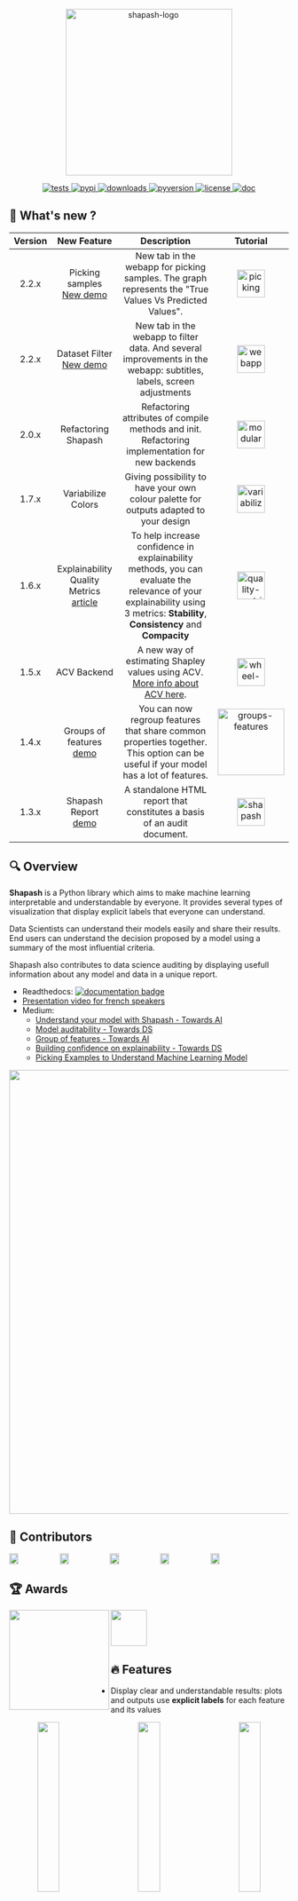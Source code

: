 <p align="center">
<img src="https://raw.githubusercontent.com/MAIF/shapash/master/docs/_static/shapash-resize.png" width="300" title="shapash-logo">
</p>


<p align="center">
  <!-- Tests -->
  <a href="https://github.com/MAIF/shapash/workflows/Build%20%26%20Test/badge.svg">
    <img src="https://github.com/MAIF/shapash/workflows/Build%20%26%20Test/badge.svg" alt="tests">
  </a>
  <!-- PyPi -->
  <a href="https://img.shields.io/pypi/v/shapash">
    <img src="https://img.shields.io/pypi/v/shapash" alt="pypi">
  </a>
  <!-- Downloads -->
  <a href="https://static.pepy.tech/personalized-badge/shapash?period=total&units=international_system&left_color=grey&right_color=orange&left_text=Downloads">
    <img src="https://static.pepy.tech/personalized-badge/shapash?period=total&units=international_system&left_color=grey&right_color=orange&left_text=Downloads" alt="downloads">
  </a>
  <!-- Python Version -->
  <a href="https://img.shields.io/pypi/pyversions/shapash">
    <img src="https://img.shields.io/pypi/pyversions/shapash" alt="pyversion">
  </a>
  <!-- License -->
  <a href="https://img.shields.io/pypi/l/shapash">
    <img src="https://img.shields.io/pypi/l/shapash" alt="license">
  </a>
  <!-- Doc -->
  <a href="https://shapash.readthedocs.io/en/latest/">
    <img src="https://readthedocs.org/projects/shapash/badge/?version=latest" alt="doc">
  </a>
</p>

## 🎉 What's new ?


| Version       | New Feature                                                                           | Description                                                                                                                            | Tutorial |
|:-------------:|:-------------------------------------------------------------------------------------:|:--------------------------------------------------------------------------------------------------------------------------------------:|:--------:|
| 2.2.x         |  Picking samples <br> [New demo](https://shapash-demo.ossbymaif.fr/)                                                                | New tab in the webapp for picking samples. The graph represents the "True Values Vs Predicted Values".            |  [<img src="https://raw.githubusercontent.com/MAIF/shapash/master/docs/_static/picking.png" width="50" title="picking">](https://github.com/MAIF/shapash/blob/master/tutorial/plot/tuto-plot06-prediction_plot.ipynb)
| 2.2.x         |  Dataset Filter <br> [New demo](https://shapash-demo.ossbymaif.fr/)                                                                  | New tab in the webapp to filter data. And several improvements in the webapp: subtitles, labels, screen adjustments                   |  [<img src="https://raw.githubusercontent.com/MAIF/shapash/master/docs/_static/webapp.png" width="50" title="webapp">](https://github.com/MAIF/shapash/blob/master/tutorial/tutorial01-Shapash-Overview-Launch-WebApp.ipynb)
| 2.0.x         |  Refactoring Shapash <br>                                                                   | Refactoring attributes of compile methods and init. Refactoring implementation for new backends                   |  [<img src="https://raw.githubusercontent.com/MAIF/shapash/master/docs/_static/modular.png" width="50" title="modular">](https://github.com/MAIF/shapash/blob/master/tutorial/backend/tuto-backend-01.ipynb)
| 1.7.x         |  Variabilize Colors <br>                                                                   | Giving possibility to have your own colour palette for outputs adapted to your design                   |  [<img src="https://raw.githubusercontent.com/MAIF/shapash/master/docs/_static/variabilize-colors.png" width="50" title="variabilize-colors">](https://github.com/MAIF/shapash/blob/master/tutorial/common/tuto-common02-colors.ipynb)
| 1.6.x         |  Explainability Quality Metrics <br> [article](https://towardsdatascience.com/building-confidence-on-explainability-methods-66b9ee575514)                                                                   | To help increase confidence in explainability methods, you can evaluate the relevance of your explainability using 3 metrics: **Stability**, **Consistency** and **Compacity**                   |  [<img src="https://raw.githubusercontent.com/MAIF/shapash/master/docs/_static/quality-metrics.png" width="50" title="quality-metrics">](https://github.com/MAIF/shapash/blob/master/tutorial/explainability_quality/tuto-quality01-Builing-confidence-explainability.ipynb) 
| 1.5.x         |  ACV Backend <br>                                                                     | A new way of estimating Shapley values using ACV. [More info about ACV here](https://towardsdatascience.com/the-right-way-to-compute-your-shapley-values-cfea30509254).                   |  [<img src="https://raw.githubusercontent.com/MAIF/shapash/master/docs/_static/wheel.png" width="50" title="wheel-acv-backend">](tutorial/explainer/tuto-expl03-Shapash-acv-backend.ipynb)    |
| 1.4.x         |  Groups of features <br> [demo](https://shapash-demo2.ossbymaif.fr/)                  | You can now regroup features that share common properties together. <br>This option can be useful if your model has a lot of features. |  [<img src="https://raw.githubusercontent.com/MAIF/shapash/master/docs/_static/groups_features.gif" width="120" title="groups-features">](https://github.com/MAIF/shapash/blob/master/tutorial/common/tuto-common01-groups_of_features.ipynb)    | 
| 1.3.x         |  Shapash Report <br> [demo](https://shapash.readthedocs.io/en/latest/report.html)     | A standalone HTML report that constitutes a basis of an audit document.                                                                |  [<img src="https://raw.githubusercontent.com/MAIF/shapash/master/docs/_static/report-icon.png" width="50" title="shapash-report">](https://github.com/MAIF/shapash/blob/master/tutorial/report/tuto-shapash-report01.ipynb)    | 


## 🔍 Overview

**Shapash** is a Python library which aims to make machine learning interpretable and understandable by everyone.
It provides several types of visualization that display explicit labels that everyone can understand. 

Data Scientists can understand their models easily and share their results. End users can understand the decision proposed by a model using a summary of the most influential criteria.

Shapash also contributes to data science auditing by displaying usefull information about any model and data in a unique report. 

- Readthedocs: [![documentation badge](https://readthedocs.org/projects/shapash/badge/?version=latest)](https://shapash.readthedocs.io/en/latest/)
- [Presentation video for french speakers](https://www.youtube.com/watch?v=r1R_A9B9apk)
- Medium:
  - [Understand your model with Shapash - Towards AI](https://pub.towardsai.net/shapash-making-ml-models-understandable-by-everyone-8f96ad469eb3) 
  - [Model auditability - Towards DS](https://towardsdatascience.com/shapash-1-3-2-announcing-new-features-for-more-auditable-ai-64a6db71c919)
  - [Group of features - Towards AI](https://pub.towardsai.net/machine-learning-6011d5d9a444)
  - [Building confidence on explainability - Towards DS](https://towardsdatascience.com/building-confidence-on-explainability-methods-66b9ee575514)
  - [Picking Examples to Understand Machine Learning Model](https://www.kdnuggets.com/2022/11/picking-examples-understand-machine-learning-model.html)


<p align="center">
  <img src="https://raw.githubusercontent.com/MAIF/shapash/master/docs/_static/shapash_global.gif" width="800">
</p>

## 🤝 Contributors

<div align="left">
  <div style="display: flex; align-items: flex-start;">
    <img align=middle src="https://github.com/MAIF/shapash/blob/master/docs/_static/logo_maif.png" width="18%"/>
    <img align=middle src="https://github.com/MAIF/shapash/blob/master/docs/_static/logo_quantmetry.png" width="18%" />
    <img align=middle src="https://github.com/MAIF/shapash/blob/master/docs/_static/logo_societe_generale.png" width="18%" /> 
    <img align=middle src="https://github.com/MAIF/shapash/blob/master/docs/_static/logo_groupe_vyv.png" width="18%" /> 
    <img align=middle src="https://github.com/MAIF/shapash/blob/master/docs/_static/logo_SixfoisSept.png" width="18%" /> 
  </div>
</div>


## 🏆 Awards

<a href="https://raw.githubusercontent.com/MAIF/shapash/master/docs/_static/awards-argus-or.png">
  <img align="left" src="https://raw.githubusercontent.com/MAIF/shapash/master/docs/_static/awards-argus-or.png" width="180" />
</a>

<a href="https://www.kdnuggets.com/2021/04/shapash-machine-learning-models-understandable.html">
  <img src="https://www.kdnuggets.com/images/tkb-2104-g.png?raw=true" width="65" />
</a>  


## 🔥 Features

- Display clear and understandable results: plots and outputs use **explicit labels** for each feature and its values

<p align="center">
  <img align="left" src="https://github.com/MAIF/shapash/blob/master/docs/_static/shapash-grid-images-02.png?raw=true" width="28%"/>
  <img src="https://github.com/MAIF/shapash/blob/master/docs/_static/shapash-grid-images-06.png?raw=true" width="28%" />
  <img align="right" src="https://github.com/MAIF/shapash/blob/master/docs/_static/shapash-grid-images-04.png?raw=true" width="28%" /> 
</p>

<p align="center">
  <img align="left" src="https://github.com/MAIF/shapash/blob/master/docs/_static/shapash-grid-images-01.png?raw=true" width="28%" />
  <img src="https://github.com/MAIF/shapash/blob/master/docs/_static/shapash-resize.png?raw=true" width="18%" />
  <img align="right" src="https://github.com/MAIF/shapash/blob/master/docs/_static/shapash-grid-images-13.png?raw=true" width="28%" /> 
</p>

<p align="center">
  <img align="left" src="https://github.com/MAIF/shapash/blob/master/docs/_static/shapash-grid-images-12.png?raw=true" width="33%" />
  <img src="https://github.com/MAIF/shapash/blob/master/docs/_static/shapash-grid-images-03.png?raw=true" width="28%" />
  <img align="right" src="https://github.com/MAIF/shapash/blob/master/docs/_static/shapash-grid-images-10.png?raw=true" width="25%" /> 
</p>


- Allow Data Scientists to quickly understand their models by using a **webapp** to easily navigate between global and local explainability, and understand how the different features contribute: [Live Demo Shapash-Monitor](https://shapash-demo.ossbymaif.fr/)

- **Summarize and export** the local explanation
> **Shapash** proposes a short and clear local explanation. It allows each user, whatever their Data background, to understand a local prediction of a supervised model thanks to a summarized and explicit explanation


- **Evaluate** the quality of your explainability using different metrics

- Easily share and discuss results with non-Data users

- Deploy interpretability part of your project: From model training to deployment (API or Batch Mode)

- Contribute to the **auditability of your model** by generating a **standalone HTML report** of your projects. [Report Example](https://shapash.readthedocs.io/en/latest/report.html) 
>We hope that this report will bring a valuable support to auditing models and data related to a better AI governance. 
Data Scientists can now deliver to anyone who is interested in their project **a document that freezes different aspects of their work as a basis of an audit report**. 
This document can be easily shared across teams (internal audit, DPO, risk, compliance...).

<p align="center">
  <img src="https://raw.githubusercontent.com/MAIF/shapash/master/docs/_static/shapash-report-demo.gif" width="800">
</p>

## ⚙️ How Shapash works 
**Shapash** is an overlay package for libraries dedicated to the interpretability of models. It uses Shap or Lime backend
to compute contributions.
**Shapash** builds on the different steps necessary to build a machine learning model to make the results understandable

<p align="center">
  <img src="https://raw.githubusercontent.com/MAIF/shapash/master/docs/_static/shapash-diagram.png" width="700" title="diagram">
</p>

**Shapash** works for Regression, Binary Classification or Multiclass problem. <br />
It is compatible with many models: *Catboost*, *Xgboost*, *LightGBM*, *Sklearn Ensemble*, *Linear models*, *SVM*. <br />
Shapash can use category-encoders object, sklearn ColumnTransformer or simply features dictionary. <br />
- Category_encoder: *OneHotEncoder*, *OrdinalEncoder*, *BaseNEncoder*, *BinaryEncoder*, *TargetEncoder*
- Sklearn ColumnTransformer: *OneHotEncoder*, *OrdinalEncoder*, *StandardScaler*, *QuantileTransformer*, *PowerTransformer*

## 🛠 Installation

Shapash is intended to work with Python versions 3.8 to 3.10. Installation can be done with pip:

```
pip install shapash
```

In order to generate the Shapash Report some extra requirements are needed.
You can install these using the following command :  
```
pip install shapash[report]
```

If you encounter **compatibility issues** you may check the corresponding section in the Shapash documentation [here](https://shapash.readthedocs.io/en/latest/installation-instructions/index.html).

## 🕐 Quickstart

The 4 steps to display results:

- Step 1: Declare SmartExplainer Object
  > There 1 mandatory parameter in compile method: Model
  > You can declare features dict here to specify the labels to display

```
from shapash import SmartExplainer
xpl = SmartExplainer(
  model=regressor,
  features_dict=house_dict,  # Optional parameter
  preprocessing=encoder, # Optional: compile step can use inverse_transform method
  postprocessing=postprocess # Optional: see tutorial postprocessing
)
```

- Step 2: Compile  Dataset, ...
  > There 1 mandatory parameter in compile method: Dataset
 
```
xpl.compile(
    x=Xtest,    
    y_pred=y_pred, # Optional: for your own prediction (by default: model.predict)
    y_target=yTest, # Optional: allows to display True Values vs Predicted Values
)
```  

- Step 3: Display output
  > There are several outputs and plots available. for example, you can launch the web app:

```
app = xpl.run_app()
``` 

[Live Demo Shapash-Monitor](https://shapash-demo.ossbymaif.fr/)

- Step 4: Generate the Shapash Report
  > This step allows to generate a standalone html report of your project using the different splits
  of your dataset and also the metrics you used:

```
xpl.generate_report(
    output_file='path/to/output/report.html',
    project_info_file='path/to/project_info.yml',
    x_train=Xtrain,
    y_train=ytrain,
    y_test=ytest,
    title_story="House prices report",
    title_description="""This document is a data science report of the kaggle house prices tutorial project.
        It was generated using the Shapash library.""",
    metrics=[{‘name’: ‘MSE’, ‘path’: ‘sklearn.metrics.mean_squared_error’}]
)
```

[Report Example](https://shapash.readthedocs.io/en/latest/report.html)

- Step 5: From training to deployment : SmartPredictor Object
  > Shapash provides a SmartPredictor object to deploy the summary of local explanation for the operational needs.
  It is an object dedicated to deployment, lighter than SmartExplainer with additional consistency checks.
  SmartPredictor can be used with an API or in batch mode. It provides predictions, detailed or summarized local 
  explainability using appropriate wording.
  
```
predictor = xpl.to_smartpredictor()
```
See the tutorial part to know how to use the SmartPredictor object

## 📖  Tutorials
This github repository offers many tutorials to allow you to easily get started with Shapash.


<details><summary><b>Overview</b> </summary>

- [Launch the webapp with a concrete use case](tutorial/tutorial01-Shapash-Overview-Launch-WebApp.ipynb)
- [Jupyter Overviews - The main outputs and methods available with the SmartExplainer object](tutorial/tutorial02-Shapash-overview-in-Jupyter.ipynb)
- [Shapash in production: From model training to deployment (API or Batch Mode)](tutorial/tutorial03-Shapash-overview-model-in-production.ipynb)
- [Use groups of features](tutorial/common/tuto-common01-groups_of_features.ipynb)
- [Deploy local explainability in production with SmartPredictor](tutorial/predictor/tuto-smartpredictor-introduction-to-SmartPredictor.ipynb)

</details>

<details><summary><b>Charts and plots</b> </summary>

- [**Shapash** Features Importance](tutorial/plot/tuto-plot03-features-importance.ipynb)
- [Contribution plot to understand how one feature affects a prediction](tutorial/plot/tuto-plot02-contribution_plot.ipynb)
- [Summarize, display and export local contribution using filter and local_plot method](tutorial/plot/tuto-plot01-local_plot-and-to_pandas.ipynb)
- [Contributions Comparing plot to understand why predictions on several individuals are different](tutorial/plot/tuto-plot04-compare_plot.ipynb)
- [Visualize interactions between couple of variables](tutorial/plot/tuto-plot05-interactions-plot.ipynb)
- [Customize colors in Webapp, plots and report](tutorial/common/tuto-common02-colors.ipynb)

</details>

<details><summary><b>Different ways to use Encoders and Dictionaries</b> </summary>

- [Use Category_Encoder & inverse transformation](tutorial/encoder/tuto-encoder01-using-category_encoder.ipynb)
- [Use ColumnTransformers](tutorial/encoder/tuto-encoder02-using-columntransformer.ipynb)
- [Use Simple Python Dictionnaries](tutorial/encoder/tuto-encoder03-using-dict.ipynb)

</details>

<details><summary><b>Displaying data with postprocessing</b> </summary>

[Using postprocessing parameter in compile method](tutorial/postprocess/tuto-postprocess01.ipynb)

</details>

<details><summary><b>Using different backends</b> </summary>

- [Compute Shapley Contributions using **Shap**](tutorial/explainer/tuto-expl01-Shapash-Viz-using-Shap-contributions.ipynb)
- [Use **Lime** to compute local explanation, Summarize-it with **Shapash**](tutorial/explainer/tuto-expl02-Shapash-Viz-using-Lime-contributions.ipynb)
- [Use **ACV backend** to compute Active Shapley Values and SDP global importance](tutorial/explainer/tuto-expl03-Shapash-acv-backend.ipynb)
- [Compile faster Lime and consistency of contributions](tutorial/explainer/tuto-expl04-Shapash-compute-Lime-faster.ipynb)

</details>

<details><summary><b>Evaluating the quality of your explainability</b> </summary>

- [Building confidence on explainability methods using **Stability**, **Consistency** and **Compacity** metrics](tutorial/explainability_quality/tuto-quality01-Builing-confidence-explainability.ipynb)

</details>

<details><summary><b>Generate a report of your project</b> </summary>

- [Generate a standalone HTML report of your project with generate_report](tutorial/report/tuto-shapash-report01.ipynb)

</details>

